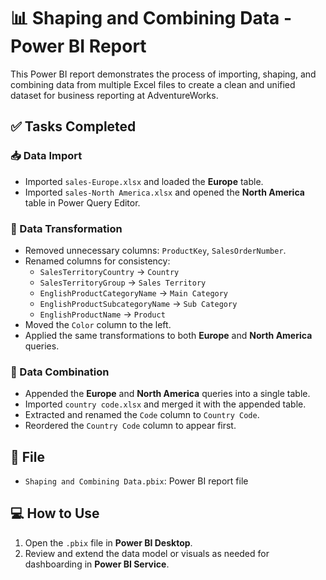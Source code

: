 # 📊 Shaping and Combining Data - Power BI Report

This Power BI report demonstrates the process of importing, shaping, and combining data from multiple Excel files to create a clean and unified dataset for business reporting at AdventureWorks.

## ✅ Tasks Completed

### 📥 Data Import
- Imported `sales-Europe.xlsx` and loaded the **Europe** table.
- Imported `sales-North America.xlsx` and opened the **North America** table in Power Query Editor.

### 🧹 Data Transformation
- Removed unnecessary columns: `ProductKey`, `SalesOrderNumber`.
- Renamed columns for consistency:
  - `SalesTerritoryCountry` → `Country`
  - `SalesTerritoryGroup` → `Sales Territory`
  - `EnglishProductCategoryName` → `Main Category`
  - `EnglishProductSubcategoryName` → `Sub Category`
  - `EnglishProductName` → `Product`
- Moved the `Color` column to the left.
- Applied the same transformations to both **Europe** and **North America** queries.

### 🔗 Data Combination
- Appended the **Europe** and **North America** queries into a single table.
- Imported `country code.xlsx` and merged it with the appended table.
- Extracted and renamed the `Code` column to `Country Code`.
- Reordered the `Country Code` column to appear first.

## 📁 File

- `Shaping and Combining Data.pbix`: Power BI report file

## 💻 How to Use

1. Open the `.pbix` file in **Power BI Desktop**.
2. Review and extend the data model or visuals as needed for dashboarding in **Power BI Service**.

